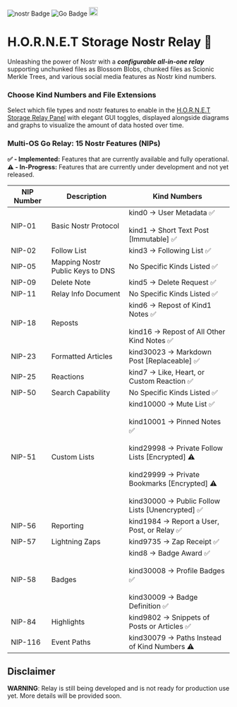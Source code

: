 ![nostr Badge](https://img.shields.io/badge/nostr-8e30eb?style=flat) ![Go Badge](https://img.shields.io/badge/Go-00ADD8?logo=go&logoColor=white) <img src="https://static.wixstatic.com/media/e9326a_3823e7e6a7e14488954bb312d11636da~mv2.png" height="20">

# H.O.R.N.E.T Storage Nostr Relay 🐝

Unleashing the power of Nostr with a ***configurable all-in-one relay*** supporting unchunked files as Blossom Blobs, chunked files as Scionic Merkle Trees, and various social media features as Nostr kind numbers.

### Choose Kind Numbers and File Extensions
Select which file types and nostr features to enable in the [H.O.R.N.E.T Storage Relay Panel](https://github.com/HORNET-Storage/hornet-storage-panel) with elegant GUI toggles, displayed alongside diagrams and graphs to visualize the amount of data hosted over time.

### Multi-OS Go Relay: 15 Nostr Features (NIPs)
**✅ - Implemented:** Features that are currently available and fully operational.  
**⚠️ - In-Progress:** Features that are currently under development and not yet released.

| NIP Number | Description                        | Kind Numbers                                                      |
|------------|------------------------------------|-------------------------------------------------------------------|
| NIP-01     | Basic Nostr Protocol               | kind0 → User Metadata ✅<br><br>kind1 → Short Text Post [Immutable] ✅ |
| NIP-02     | Follow List                        | kind3 → Following List ✅                                         |
| NIP-05     | Mapping Nostr Public Keys to DNS   | No Specific Kinds Listed ✅                                       |
| NIP-09     | Delete Note                        | kind5 → Delete Request ✅                                         |
| NIP-11     | Relay Info Document                | No Specific Kinds Listed ✅                                       |
| NIP-18     | Reposts                            | kind6 → Repost of Kind1 Notes ✅<br><br>kind16 → Repost of All Other Kind Notes ✅ |
| NIP-23     | Formatted Articles                 | kind30023 → Markdown Post [Replaceable] ✅                        |
| NIP-25     | Reactions                          | kind7 → Like, Heart, or Custom Reaction ✅                        |
| NIP-50     | Search Capability                  | No Specific Kinds Listed ✅                                       |
| NIP-51     | Custom Lists                       | kind10000 → Mute List ✅<br><br>kind10001 → Pinned Notes ✅<br><br>kind29998 → Private Follow Lists [Encrypted] ⚠️<br><br>kind29999 → Private Bookmarks [Encrypted] ⚠️<br><br>kind30000 → Public Follow Lists [Unencrypted] ✅ |
| NIP-56     | Reporting                          | kind1984 → Report a User, Post, or Relay ✅                       |
| NIP-57     | Lightning Zaps                     | kind9735 → Zap Receipt ✅                                         |
| NIP-58     | Badges                             | kind8 → Badge Award ✅<br><br>kind30008 → Profile Badges ✅<br><br>kind30009 → Badge Definition ✅ |
| NIP-84     | Highlights                         | kind9802 → Snippets of Posts or Articles ✅                       |
| NIP-116    | Event Paths                        | kind30079 → Paths Instead of Kind Numbers ⚠️                      |

## Disclaimer
**WARNING**: Relay is still being developed and is not ready for production use yet. More details will be provided soon.
